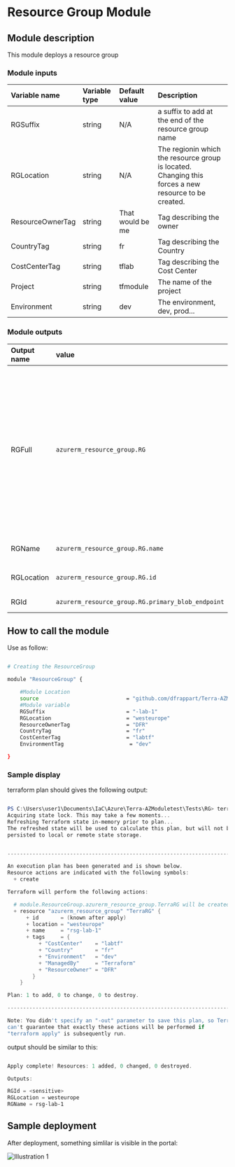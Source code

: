 # Resource Group Module

## Module description

This module deploys a resource group

### Module inputs

| Variable name | Variable type | Default value | Description |
|:--------------|:--------------|:--------------|:------------|
| RGSuffix | string | N/A | a suffix to add at the end of the resource group name |
| RGLocation | string | N/A | The regionin which the resource group is located. Changing this forces a new resource to be created. |
| ResourceOwnerTag | string | That would be me | Tag describing the owner |
| CountryTag | string | fr | Tag describing the Country |
| CostCenterTag | string | tflab | Tag describing the Cost Center |
| Project | string | tfmodule | The name of the project |
| Environment | string | dev | The environment, dev, prod... |  


### Module outputs

| Output name | value | Description |
|:------------|:------|:------------|
| RGFull | `azurerm_resource_group.RG` | send all the resource information available in the output. In future version, this may be the only output and detailed informtion will probably be queried specifically from the root module |
| RGName | `azurerm_resource_group.RG.name` | The resource name |
| RGLocation | `azurerm_resource_group.RG.id` | The resource location |
| RGId | `azurerm_resource_group.RG.primary_blob_endpoint` | The resource id |

## How to call the module

Use as follow:

```bash

# Creating the ResourceGroup

module "ResourceGroup" {

    #Module Location
    source                            = "github.com/dfrappart/Terra-AZModuletest//Modules_building_blocks//01 ResourceGroup/"
    #Module variable
    RGSuffix                          = "-lab-1"
    RGLocation                        = "westeurope"
    ResourceOwnerTag                  = "DFR"
    CountryTag                        = "fr"
    CostCenterTag                     = "labtf"
    EnvironmentTag                     = "dev"

}

```

### Sample display

terraform plan should gives the following output:

```powershell

PS C:\Users\user1\Documents\IaC\Azure\Terra-AZModuletest\Tests\RG> terraform plan
Acquiring state lock. This may take a few moments...
Refreshing Terraform state in-memory prior to plan...
The refreshed state will be used to calculate this plan, but will not be
persisted to local or remote state storage.


------------------------------------------------------------------------

An execution plan has been generated and is shown below.
Resource actions are indicated with the following symbols:
  + create

Terraform will perform the following actions:

  # module.ResourceGroup.azurerm_resource_group.TerraRG will be created
  + resource "azurerm_resource_group" "TerraRG" {
      + id       = (known after apply)
      + location = "westeurope"
      + name     = "rsg-lab-1"
      + tags     = {
          + "CostCenter"    = "labtf"
          + "Country"       = "fr"
          + "Environment"   = "dev"
          + "ManagedBy"     = "Terraform"
          + "ResourceOwner" = "DFR"
        }
    }

Plan: 1 to add, 0 to change, 0 to destroy.

------------------------------------------------------------------------

Note: You didn't specify an "-out" parameter to save this plan, so Terraform
can't guarantee that exactly these actions will be performed if
"terraform apply" is subsequently run.

```

output should be similar to this:

```powershell

Apply complete! Resources: 1 added, 0 changed, 0 destroyed.

Outputs:

RGId = <sensitive>
RGLocation = westeurope
RGName = rsg-lab-1

```

## Sample deployment

After deployment, something simlilar is visible in the portal:

![Illustration 1](./Img/RG001.png)
